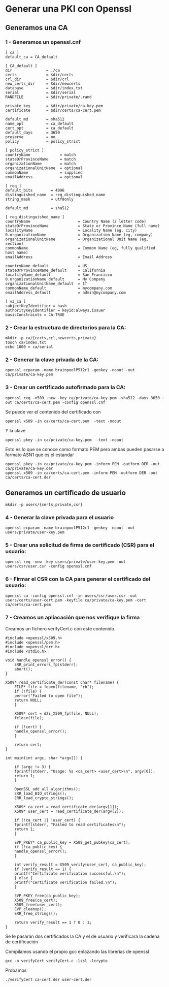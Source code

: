 # Generar una PKI con Openssl

## Generamos una CA

### 1 - Generamos un openssl.cnf

	[ ca ]
	default_ca = CA_default
	
	[ CA_default ]
	dir               = ./ca
	certs             = $dir/certs
	crl_dir           = $dir/crl
	new_certs_dir     = $dir/newcerts
	database          = $dir/index.txt
	serial            = $dir/serial
	RANDFILE          = $dir/private/.rand
	
	private_key       = $dir/private/ca-key.pem
	certificate       = $dir/certs/ca-cert.pem
	
	default_md        = sha512
	name_opt          = ca_default
	cert_opt          = ca_default
	default_days      = 3650
	preserve          = no
	policy            = policy_strict
	
	[ policy_strict ]
	countryName             = match
	stateOrProvinceName     = match
	organizationName        = match
	organizationalUnitName  = optional
	commonName              = supplied
	emailAddress            = optional
	
	[ req ]
	default_bits        = 4096
	distinguished_name  = req_distinguished_name
	string_mask         = utf8only
	
	default_md          = sha512
	
	[ req_distinguished_name ]
	countryName                     = Country Name (2 letter code)
	stateOrProvinceName             = State or Province Name (full name)
	localityName                    = Locality Name (eg, city)
	0.organizationName              = Organization Name (eg, company)
	organizationalUnitName          = Organizational Unit Name (eg, section)
	commonName                      = Common Name (eg, fully qualified host name)
	emailAddress                    = Email Address
	
	countryName_default             = US
	stateOrProvinceName_default     = California
	localityName_default            = San Francisco
	0.organizationName_default      = My Company
	organizationalUnitName_default  = IT
	commonName_default              = mycompany.com
	emailAddress_default            = admin@mycompany.com
	
	[ v3_ca ]
	subjectKeyIdentifier = hash
	authorityKeyIdentifier = keyid:always,issuer
	basicConstraints = CA:TRUE

### 2 - Crear la estructura de directorios para la CA:
	
	mkdir -p ca/{certs,crl,newcerts,private}
   	touch ca/index.txt
   	echo 1000 > ca/serial


### 2 - Generar la clave privada de la CA:

	openssl ecparam -name brainpoolP512r1 -genkey -noout -out ca/private/ca-key.pem


### 3 - Crear un certificado autofirmado para la CA:

	openssl req -x509 -new -key ca/private/ca-key.pem -sha512 -days 3650 -out ca/certs/ca-cert.pem -config openssl.cnf

Se puede ver el contenido del certificado con 

	openssl x509 -in ca/certs/ca-cert.pem  -text -noout

Y la clave

	openssl pkey -in ca/private/ca-key.pem  -text -noout
	
Esto es lo que se conoce como formato PEM pero ambas pueden pasarse a formato ASN1 que es el estandar

	openssl pkey -in ca/private/ca-key.pem -inform PEM -outform DER -out ca/private/ca-key.der
	openssl x509 -in ca/certs/ca-cert.pem -inform PEM -outform DER -out ca/certs/ca-cert.der
	
## Generamos un certificado de usuario

	mkdir -p users/{certs,private,csr}

### 4 - Generar la clave privada para el usuario
	
	openssl ecparam -name brainpoolP512r1 -genkey -noout -out users/private/user-key.pem


### 5 - Crear una solicitud de firma de certificado (CSR) para el usuario:

	openssl req -new -key users/private/user-key.pem -out users/csr/user.csr -config openssl.cnf


### 6 - Firmar el CSR con la CA para generar el certificado del usuario:

	openssl ca -config openssl.cnf -in users/csr/user.csr -out users/certs/user-cert.pem -keyfile ca/private/ca-key.pem -cert ca/certs/ca-cert.pem
	
### 7 -  Creamos un apliacación que nos verifique la firma

Creamos un fichero verifyCert.c con este contenido.

	#include <openssl/x509.h>
	#include <openssl/pem.h>
	#include <openssl/err.h>
	#include <stdio.h>

	void handle_openssl_error() {
	    ERR_print_errors_fp(stderr);
	    abort();
	}

	X509* read_certificate_der(const char* filename) {
	    FILE* file = fopen(filename, "rb");
	    if (!file) {
		perror("Failed to open file");
		return NULL;
	    }

	    X509* cert = d2i_X509_fp(file, NULL);
	    fclose(file);

	    if (!cert) {
		handle_openssl_error();
	    }

	    return cert;
	}

	int main(int argc, char *argv[]) {

	    if (argc != 3) {
		fprintf(stderr, "Usage: %s <ca_cert> <user_cert>\n", argv[0]);
		return 1;
	    }

	    OpenSSL_add_all_algorithms();
	    ERR_load_BIO_strings();
	    ERR_load_crypto_strings();

	    X509* ca_cert = read_certificate_der(argv[1]);
	    X509* user_cert = read_certificate_der(argv[2]);

	    if (!ca_cert || !user_cert) {
		fprintf(stderr, "Failed to read certificates\n");
		return 1;
	    }

	    EVP_PKEY* ca_public_key = X509_get_pubkey(ca_cert);
	    if (!ca_public_key) {
		handle_openssl_error();
	    }

	    int verify_result = X509_verify(user_cert, ca_public_key);
	    if (verify_result == 1) {
		printf("Certificate verification successful.\n");
	    } else {
		printf("Certificate verification failed.\n");
	    }

	    EVP_PKEY_free(ca_public_key);
	    X509_free(ca_cert);
	    X509_free(user_cert);
	    EVP_cleanup();
	    ERR_free_strings();

	    return verify_result == 1 ? 0 : 1;
	}
	
Se le pasarán dos certificados la CA y el de usuario y verificará la cadena de certificación
 
Compilamos usando el propio gcc enlazando las librerias de openssl

	gcc -o verifyCert verifyCert.c -lssl -lcrypto
	
Probamos 

	./verifyCert ca-cert.der user-cert.der
